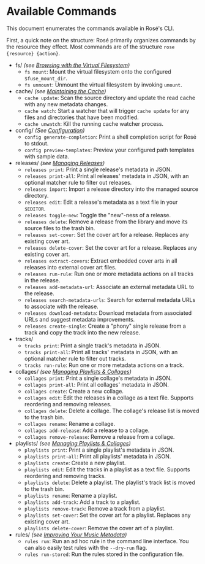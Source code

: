 # Available Commands

This document enumerates the commands available in Rosé's CLI.

First, a quick note on the structure: Rosé primarily organizes commands by the
resource they effect. Most commands are of the structure `rose {resource} {action}`.

- fs/ _(see [Browsing with the Virtual Filesystem](./VIRTUAL_FILESYSTEM.md))_
  - `fs mount`: Mount the virtual filesystem onto the configured `$fuse_mount_dir`.
  - `fs unmount`: Unmount the virtual filesystem by invoking `umount`.
- cache/ _(see [Maintaining the Cache](./CACHE_MAINTENANCE.md))_
  - `cache update`: Scan the source directory and update the read cache with
    any new metadata changes.
  - `cache watch`: Start a watcher that will trigger `cache update` for any
    files and directories that have been modified.
  - `cache unwatch`: Kill the running cache watcher process.
- config/ _(See [Configuration](./CONFIGURATION.md))_
  - `config generate-completion`: Print a shell completion script for Rosé to stdout.
  - `config preview-templates`: Preview your configured path templates with sample
    data.
- releases/ _(see [Managing Releases](./RELEASES.md))_
  - `releases print`: Print a single release's metadata in JSON.
  - `releases print-all`: Print all releases' metadata in JSON, with an
    optional matcher rule to filter out releases.
  - `releases import`: Import a release directory into the managed source
    directory.
  - `releases edit`: Edit a release's metadata as a text file in your
    `$EDITOR`.
  - `releases toggle-new`: Toggle the "new"-ness of a release.
  - `releases delete`: Remove a release from the library and move its source
    files to the trash bin.
  - `releases set-cover`: Set the cover art for a release. Replaces any
    existing cover art.
  - `releases delete-cover`: Set the cover art for a release. Replaces any
    existing cover art.
  - `releases extract-covers`: Extract embedded cover arts in all releases into
    external cover art files.
  - `releases run-rule`: Run one or more metadata actions on all tracks in the
    release.
  - `releases add-metadata-url`: Associate an external metadata URL to the release.
  - `releases search-metadata-urls`: Search for external metadata URLs to
    associate with the release.
  - `releases download-metadata`: Download metadata from associated URLs and
    suggest metadata improvements.
  - `releases create-single`: Create a "phony" single release from a track and
    copy the track into the new release.
- tracks/
  - `tracks print`: Print a single track's metadata in JSON.
  - `tracks print-all`: Print all tracks' metadata in JSON, with an optional
    matcher rule to filter out tracks.
  - `tracks run-rule`: Run one or more metadata actions on a track.
- collages/ _(see [Managing Playlists & Collages](./PLAYLISTS_COLLAGES.md))_
  - `collages print`: Print a single collage's metadata in JSON.
  - `collages print-all`: Print all collages' metadata in JSON.
  - `collages create`: Create a new collage.
  - `collages edit`: Edit the releases in a collage as a text file. Supports
    reordering and removing releases.
  - `collages delete`: Delete a collage. The collage's release list is moved to
    the trash bin.
  - `collages rename`: Rename a collage.
  - `collages add-release`: Add a release to a collage.
  - `collages remove-release`: Remove a release from a collage.
- playlists/ _(see [Managing Playlists & Collages](./PLAYLISTS_COLLAGES.md))_
  - `playlists print`: Print a single playlist's metadata in JSON.
  - `playlists print-all`: Print all playlists' metadata in JSON.
  - `playlists create`: Create a new playlist.
  - `playlists edit`: Edit the tracks in a playlist as a text file. Supports
    reordering and removing tracks.
  - `playlists delete`: Delete a playlist. The playlist's track list is moved to
    the trash bin.
  - `playlists rename`: Rename a playlist.
  - `playlists add-track`: Add a track to a playlist.
  - `playlists remove-track`: Remove a track from a playlist.
  - `playlists set-cover`: Set the cover art for a playlist. Replaces any existing
    cover art.
  - `playlists delete-cover`: Remove the cover art of a playlist.
- rules/ _(see [Improving Your Music Metadata](./METADATA_TOOLS.md))_
  - `rules run`: Run an ad hoc rule in the command line interface. You can also
    easily test rules with the `--dry-run` flag.
  - `rules run-stored`: Run the rules stored in the configuration file.
